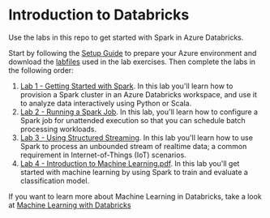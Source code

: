 
# Introduction to Databricks
Use the labs in this repo to get started with Spark in Azure Databricks.

Start by following the [Setup Guide](Setup%20Guide.pdf) to prepare your Azure environment and download the [labfiles](Databricks_Labs.zip) used in the lab exercises. Then complete the labs in the following order:
1. [Lab 1 - Getting Started with Spark](Lab%201%20-%20Getting%20Started%20with%20Spark.pdf). In this lab you'll learn how to provision a Spark cluster in an Azure Databricks workspace, and use it to analyze data interactively using Python or Scala.
2. [Lab 2 - Running a Spark Job](Lab%202%20-%20Running%20a%20Spark%20Job.pdf). In this lab, you'll learn how to configure a Spark job for unattended execution so that you can schedule batch processing workloads.
3. [Lab 3 - Using Structured Streaming](Lab%203%20-%20Using%20Structured%20Streaming.pdf). In this lab you'll learn how to use Spark to process an unbounded stream of realtime data; a common requirement in Internet-of-Things (IoT) scenarios.
4. [Lab 4 - Introduction to Machine Learning.pdf](Lab%204%20-%20Introduction%20to%20Machine%20Learning.pdf). In this lab you'll get started with machine learning by using Spark to train and evaluate a classification model.

If you want to learn more about Machine Learning in Databricks, take a look at [Machine Learning with Databricks](https://github.com/MicrosoftLearning/databricks-ml)
